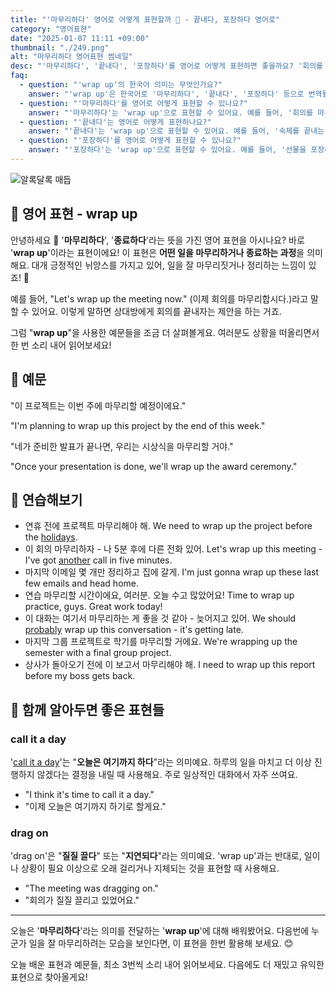 ```yaml
---
title: "'마무리하다' 영어로 어떻게 표현할까 🎁 - 끝내다, 포장하다 영어로"
category: "영어표현"
date: "2025-01-07 11:11 +09:00"
thumbnail: "./249.png"
alt: "마무리하다 영어표현 썸네일"
desc: "'마무리하다', '끝내다', '포장하다'를 영어로 어떻게 표현하면 좋을까요? '회의를 마무리하자', '숙제를 끝내는 데 한 시간이 걸렸어', '선물을 포장해 줄게' 등을 영어로 표현하는 법을 배워봅시다. 다양한 예문을 통해서 연습하고 본인의 표현으로 만들어 보세요."
faq:
  - question: "'wrap up'의 한국어 의미는 무엇인가요?"
    answer: "'wrap up'은 한국어로 '마무리하다', '끝내다', '포장하다' 등으로 번역될 수 있어요."
  - question: "'마무리하다'를 영어로 어떻게 표현할 수 있나요?"
    answer: "'마무리하다'는 'wrap up'으로 표현할 수 있어요. 예를 들어, '회의를 마무리하자'는 'Let's wrap up the meeting'으로 말할 수 있어요."
  - question: "'끝내다'는 영어로 어떻게 표현하나요?"
    answer: "'끝내다'는 'wrap up'으로 표현할 수 있어요. 예를 들어, '숙제를 끝내는 데 한 시간이 걸렸어'는 'It took me an hour to wrap up my homework'로 말할 수 있어요."
  - question: "'포장하다'를 영어로 어떻게 표현할 수 있나요?"
    answer: "'포장하다'는 'wrap up'으로 표현할 수 있어요. 예를 들어, '선물을 포장해 줄게'는 'I'll wrap up the gift for you'로 표현할 수 있어요."
---
```


![알록달록 매듭](./249-1.jpeg)

## 🌟 영어 표현 - wrap up

안녕하세요 👋 '**마무리하다**', '**종료하다**'라는 뜻을 가진 영어 표현을 아시나요? 바로 '**wrap up**'이라는 표현이에요! 이 표현은 **어떤 일을 마무리하거나 종료하는 과정**을 의미해요. 대개 긍정적인 뉘앙스를 가지고 있어, 일을 잘 마무리짓거나 정리하는 느낌이 있죠! 🎉

예를 들어, "Let's wrap up the meeting now." (이제 회의를 마무리합시다.)라고 말할 수 있어요. 이렇게 말하면 상대방에게 회의를 끝내자는 제안을 하는 거죠.

그럼 "**wrap up**"을 사용한 예문들을 조금 더 살펴볼게요. 여러분도 상황을 떠올리면서 한 번 소리 내어 읽어보세요!

## 📖 예문

"이 프로젝트는 이번 주에 마무리할 예정이에요."

"I'm planning to wrap up this project by the end of this week."

"네가 준비한 발표가 끝나면, 우리는 시상식을 마무리할 거야."

"Once your presentation is done, we'll wrap up the award ceremony."

## 💬 연습해보기

<ul data-interactive-list>
  <li data-interactive-item>
    <span data-toggler>연휴 전에 프로젝트 마무리해야 해.</span>
    <span data-answer>We need to wrap up the project before the <a href="/blog/in-english/517.holiday/">holidays</a>.</span>
  </li>
  <li data-interactive-item>
    <span data-toggler>이 회의 마무리하자 - 나 5분 후에 다른 전화 있어.</span>
    <span data-answer>Let's wrap up this meeting - I've got <a href="/blog/in-english/513.another/">another</a> call in five minutes.</span>
  </li>
  <li data-interactive-item>
    <span data-toggler>마지막 이메일 몇 개만 정리하고 집에 갈게.</span>
    <span data-answer>I'm just gonna wrap up these last few emails and head home.</span>
  </li>
  <li data-interactive-item>
    <span data-toggler>연습 마무리할 시간이에요, 여러분. 오늘 수고 많았어요!</span>
    <span data-answer>Time to wrap up practice, guys. Great work today!</span>
  </li>
  <li data-interactive-item>
    <span data-toggler>이 대화는 여기서 마무리하는 게 좋을 것 같아 - 늦어지고 있어.</span>
    <span data-answer>We should <a href="/blog/in-english/281.probably/">probably</a> wrap up this conversation - it's getting late.</span>
  </li>
  <li data-interactive-item>
    <span data-toggler>마지막 그룹 프로젝트로 학기를 마무리할 거에요.</span>
    <span data-answer>We're wrapping up the semester with a final group project.</span>
  </li>
  <li data-interactive-item>
    <span data-toggler>상사가 돌아오기 전에 이 보고서 마무리해야 해.</span>
    <span data-answer>I need to wrap up this report before my boss gets back.</span>
  </li>
</ul>

## 🤝 함께 알아두면 좋은 표현들

### call it a day

'[call it a day](/blog/vocab-1/037.call-it-a-day/)'는 "**오늘은 여기까지 하다**"라는 의미예요. 하루의 일을 마치고 더 이상 진행하지 않겠다는 결정을 내릴 때 사용해요. 주로 일상적인 대화에서 자주 쓰여요.

- "I think it's time to call it a day."
- "이제 오늘은 여기까지 하기로 할게요."

### drag on

'drag on'은 "**질질 끌다**" 또는 "**지연되다**"라는 의미예요. 'wrap up'과는 반대로, 일이나 상황이 필요 이상으로 오래 걸리거나 지체되는 것을 표현할 때 사용해요.

- "The meeting was dragging on."
- "회의가 질질 끌리고 있었어요."

---

오늘은 '**마무리하다**'라는 의미를 전달하는 '**wrap up**'에 대해 배워봤어요. 다음번에 누군가 일을 잘 마무리하려는 모습을 보인다면, 이 표현을 한번 활용해 보세요. 😊

오늘 배운 표현과 예문들, 최소 3번씩 소리 내어 읽어보세요. 다음에도 더 재밌고 유익한 표현으로 찾아올게요!
